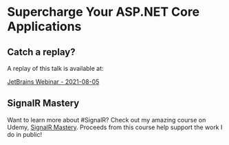 # Supercharge Your ASP.NET Core Applications

## Catch a replay?
A replay of this talk is available at:

[JetBrains Webinar - 2021-08-05](https://www.youtube.com/watch?v=T5IycYPS8vg)

## SignalR Mastery

Want to learn more about #SignalR?  Check out my amazing course on Udemy, [SignalR Mastery](https://signalrmastery.com).  Proceeds from this course help support the work I do in public!
